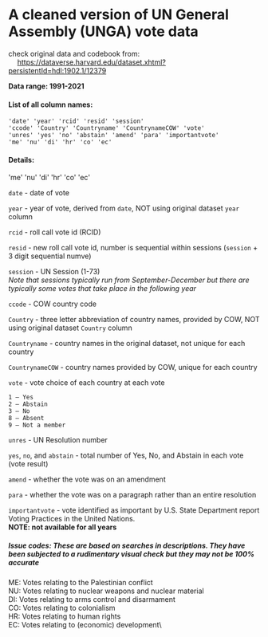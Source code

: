 # A cleaned version of UN General Assembly (UNGA) vote data

check original data and codebook from:\
    &emsp; https://dataverse.harvard.edu/dataset.xhtml?persistentId=hdl:1902.1/12379

**Data range: 1991-2021**

#### List of all column names:

```
'date' 'year' 'rcid' 'resid' 'session'
'ccode' 'Country' 'Countryname' 'CountrynameCOW' 'vote'
'unres' 'yes' 'no' 'abstain' 'amend' 'para' 'importantvote'
'me' 'nu' 'di' 'hr' 'co' 'ec'
```

#### Details:

'me' 'nu' 'di' 'hr' 'co' 'ec'

`date` - date of vote

`year` - year of vote, derived from `date`, NOT using original dataset `year` column

`rcid` - roll call vote id (RCID)

`resid` - new roll call vote id, number is sequential within sessions (`session` + 3 digit sequential numve)

`session` - UN Session (1-73)\
*Note that sessions typically run from September-December but there are typically some votes that take place in the following year*

`ccode` - COW country code

`Country` - three letter abbreviation of country names, provided by COW, NOT using original dataset `Country` column

`Countryname` - country names in the original dataset, not unique for each country

`CountrynameCOW` - country names provided by COW, unique for each country

`vote` - vote choice of each country at each vote

    1 – Yes
    2 – Abstain
    3 – No
    8 – Absent
    9 – Not a member

`unres` - UN Resolution number

`yes`, `no`, and `abstain` - total number of Yes, No, and Abstain in each vote (vote result)

`amend` - whether the vote was on an amendment

`para` - whether the vote was on a paragraph rather than an entire resolution

`importantvote` - vote identified as important by U.S. State Department report Voting Practices in the United Nations.\
**NOTE: not available for all years**

##### Issue codes: These are based on searches in descriptions. They have been subjected to a rudimentary visual check but they may not be 100% accurate

ME: Votes relating to the Palestinian conflict\
NU: Votes relating to nuclear weapons and nuclear material\
DI: Votes relating to arms control and disarmament\
CO: Votes relating to colonialism\
HR: Votes relating to human rights\
EC: Votes relating to (economic) development\
